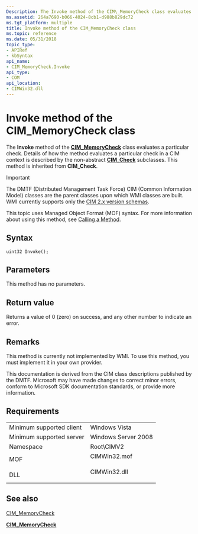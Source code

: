 ```yaml
---
Description: The Invoke method of the CIM\_MemoryCheck class evaluates a particular check. Details of how the method evaluates a particular check in a CIM context is described by the non-abstract CIM\_Check subclasses. This method is inherited from CIM\_Check.
ms.assetid: 264a7690-b066-4024-8cb1-d988b829dc72
ms.tgt_platform: multiple
title: Invoke method of the CIM_MemoryCheck class
ms.topic: reference
ms.date: 05/31/2018
topic_type: 
- APIRef
- kbSyntax
api_name: 
- CIM_MemoryCheck.Invoke
api_type: 
- COM
api_location: 
- CIMWin32.dll
---
```


# Invoke method of the CIM\_MemoryCheck class

The **Invoke** method of the [**CIM\_MemoryCheck**](cim-memorycheck.md) class evaluates a particular check. Details of how the method evaluates a particular check in a CIM context is described by the non-abstract [**CIM\_Check**](cim-check.md) subclasses. This method is inherited from **CIM\_Check**.

> [!IMPORTANT]
> The DMTF (Distributed Management Task Force) CIM (Common Information Model) classes are the parent classes upon which WMI classes are built. WMI currently supports only the [CIM 2.x version schemas](https://dmtf.org/standards/cim/schemas).

 

This topic uses Managed Object Format (MOF) syntax. For more information about using this method, see [Calling a Method](/windows/desktop/WmiSdk/calling-a-method).

## Syntax


```mof
uint32 Invoke();
```



## Parameters

This method has no parameters.

## Return value

Returns a value of 0 (zero) on success, and any other number to indicate an error.

## Remarks

This method is currently not implemented by WMI. To use this method, you must implement it in your own provider.

This documentation is derived from the CIM class descriptions published by the DMTF. Microsoft may have made changes to correct minor errors, conform to Microsoft SDK documentation standards, or provide more information.

## Requirements



|                                     |                                                                                         |
|-------------------------------------|-----------------------------------------------------------------------------------------|
| Minimum supported client<br/> | Windows Vista<br/>                                                                |
| Minimum supported server<br/> | Windows Server 2008<br/>                                                          |
| Namespace<br/>                | Root\\CIMV2<br/>                                                                  |
| MOF<br/>                      | <dl> <dt>CIMWin32.mof</dt> </dl> |
| DLL<br/>                      | <dl> <dt>CIMWin32.dll</dt> </dl> |



## See also

<dl> <dt>

[CIM\_MemoryCheck](invoke-method-in-class-cim-memorycheck.md)
</dt> <dt>

[**CIM\_MemoryCheck**](cim-memorycheck.md)
</dt> </dl>

 

